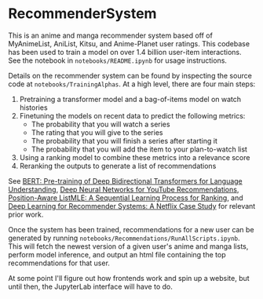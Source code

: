 # RecommenderSystem
This is an anime and manga recommender system based off of MyAnimeList, AniList, Kitsu, and Anime-Planet user ratings. This codebase has been used to train a model on over 1.4 billion user-item interactions. See the notebook in `notebooks/README.ipynb` for usage instructions.

Details on the recommender system can be found by inspecting the source code at `notebooks/TrainingAlphas`. At a high level, there are four main steps:
1. Pretraining a transformer model and a bag-of-items model on watch histories
2. Finetuning the models on recent data to predict the following metrics:
   * The probability that you will watch a series
   * The rating that you will give to the series
   * The probability that you will finish a series after starting it
   * The probability that you will add the item to your plan-to-watch list
3. Using a ranking model to combine these metrics into a relevance score
4. Reranking the outputs to generate a list of recommendations

See [BERT: Pre-training of Deep Bidirectional Transformers for Language Understanding](https://arxiv.org/pdf/1810.04805.pdf), [Deep Neural Networks for YouTube Recommendations](https://static.googleusercontent.com/media/research.google.com/en//pubs/archive/45530.pdf), [Position-Aware ListMLE: A Sequential Learning Process for Ranking](https://auai.org/uai2014/proceedings/individuals/164.pdf), and [Deep Learning for Recommender Systems: A Netflix Case Study](https://ojs.aaai.org/index.php/aimagazine/article/view/18140) for relevant prior work.

Once the system has been trained, recommendations for a new user can be generated by running `notebooks/Recommendations/RunAllScripts.ipynb`. This will fetch the newest version of a given user's anime and manga lists, perform model inference, and output an html file containing the top recommendations for that user.

At some point I'll figure out how frontends work and spin up a website, but until then, the JupyterLab interface will have to do.
